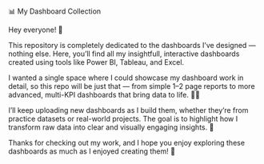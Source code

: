 📊 My Dashboard Collection

Hey everyone! 👋

This repository is completely dedicated to the dashboards I’ve designed — nothing else. Here, you’ll find all my insightfull, interactive dashboards created using tools like Power BI, Tableau, and Excel.

I wanted a single space where I could showcase my dashboard work in detail, so this repo will be just that — from simple 1–2 page reports to more advanced, multi-KPI dashboards that bring data to life. 🎨✨

I’ll keep uploading new dashboards as I build them, whether they’re from practice datasets or real-world projects. The goal is to highlight how I transform raw data into clear and visually engaging insights. 🚀

Thanks for checking out my work, and I hope you enjoy exploring these dashboards as much as I enjoyed creating them! 🙌
